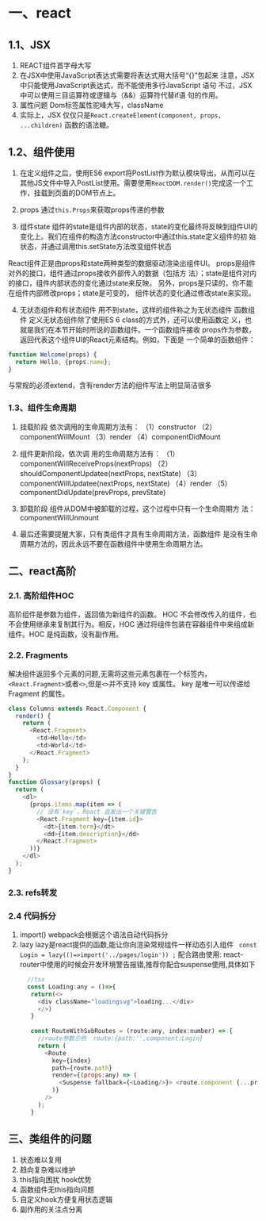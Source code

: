 # 一、react
## 1.1、JSX
  1. REACT组件首字母大写
  2. 在JSX中使用JavaScript表达式需要将表达式用大括号“{}”包起来
  注意，JSX中只能使用JavaScript表达式，而不能使用多行JavaScript 语句
  不过，JSX中可以使用三目运算符或逻辑与（&&）运算符代替if语 句的作用。
  3. 属性问题
  Dom标签属性驼峰大写，className
  4. 实际上，JSX 仅仅只是`React.createElement(component, props, ...children)` 函数的语法糖。

## 1.2、组件使用
  1. 在定义组件之后，使用ES6 export将PostList作为默认模块导出，从而可以在其他JS文件中导入PostList使用。需要使用`ReactDOM.render()`完成这一个工作，挂载到页面的DOM节点上。
  2. props
  通过`this.Props`来获取props传递的参数

3. 组件state
  组件的state是组件内部的状态，state的变化最终将反映到组件UI的 变化上。我们在组件的构造方法constructor中通过this.state定义组件的初 始状态，并通过调用this.setState方法改变组件状态

  React组件正是由props和state两种类型的数据驱动渲染出组件UI。 props是组件对外的接口，组件通过props接收外部传入的数据（包括方 法）；state是组件对内的接口，组件内部状态的变化通过state来反映。 另外，props是只读的，你不能在组件内部修改props；state是可变的， 组件状态的变化通过修改state来实现。

4. 无状态组件和有状态组件
  用不到state，这样的组件称之为无状态组件
  函数组件
  定义无状态组件除了使用ES 6 class的方式外，还可以使用函数定 义，也就是我们在本节开始时所说的函数组件。一个函数组件接收 props作为参数，返回代表这个组件UI的React元素结构。例如，下面是 一个简单的函数组件：
  ````javascript
  function Welcome(props) { 
    return Hello, {props.name};
  }
  ````
  与常规的必须extend，含有render方法的组件写法上明显简洁很多


### 1.3、组件生命周期
1. 挂载阶段
依次调用的生命周期方法有： 
（1）constructor 
（2）componentWillMount
（3）render 
（4）componentDidMount
2. 组件更新阶段，依次调 用的生命周期方法有：
（1）componentWillReceiveProps(nextProps)
（2）shouldComponentUpdatee(nextProps, nextState) 
（3）componentWillUpdatee(nextProps, nextState)
（4）render 
（5）componentDidUpdate(prevProps, prevState)

3. 卸载阶段 组件从DOM中被卸载的过程，这个过程中只有一个生命周期方 法： componentWillUnmount

4. 最后还需要提醒大家，只有类组件才具有生命周期方法，函数组件 是没有生命周期方法的，因此永远不要在函数组件中使用生命周期方法。

## 二、react高阶
### 2.1. 高阶组件HOC
  高阶组件是参数为组件，返回值为新组件的函数。
  HOC 不会修改传入的组件，也不会使用继承来复制其行为。相反，HOC 通过将组件包装在容器组件中来组成新组件。HOC 是纯函数，没有副作用。

### 2.2. Fragments
  解决组件返回多个元素的问题,无需将这些元素包裹在一个标签内，
  `<React.Fragment>`或者`<>`,但是`<>`并不支持 key 或属性。
  key 是唯一可以传递给 Fragment 的属性。
  ````javascript
  class Columns extends React.Component {
    render() {
      return (
        <React.Fragment>
          <td>Hello</td>
          <td>World</td>
        </React.Fragment>
      );
    }
  }
  function Glossary(props) {
    return (
      <dl>
        {props.items.map(item => (
          // 没有`key`，React 会发出一个关键警告
          <React.Fragment key={item.id}>
            <dt>{item.term}</dt>
            <dd>{item.description}</dd>
          </React.Fragment>
        ))}
      </dl>
    );
  }
  ````

### 2.3. refs转发


### 2.4 代码拆分
1. import()
  webpack会根据这个语法自动代码拆分
2. lazy
   lazy是react提供的函数,能让你向渲染常规组件一样动态引入组件
   ` const Login = lazy(()=>import('../pages/login')) ;`
    配合路由使用:
    react-router中使用的时候会开发环境警告报错,推荐你配合suspense使用,具体如下
   ```javascript
     //tsx
     const Loading:any = ()=>{
      return(<>
        <div className="loadingsvg">loading...</div>
        </>) 
      }
      
      const RouteWithSubRoutes = (route:any, index:number) => {
        //route参数示例  route:{path:'',component:Login}
        return (   
          <Route
            key={index}
            path={route.path}
            render={(props:any) => (
              <Suspense fallback={<Loading/>}> <route.component {...props} routes={route.routes}  /></Suspense>
            )}
          />
        );
      }
   ```


## 三、类组件的问题
1. 状态难以复用
2. 趋向复杂难以维护
3. this指向困扰
hook优势
1. 函数组件无this指向问题
2. 自定义hook方便复用状态逻辑
3. 副作用的关注点分离
